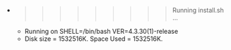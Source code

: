 * >>>>>>>>> Running install.sh ...
  * Running on SHELL=/bin/bash VER=4.3.30(1)-release
  * Disk size = 1532516K. Space Used = 1532516K.
